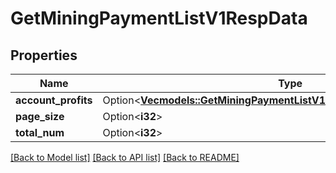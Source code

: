 # GetMiningPaymentListV1RespData

## Properties

Name | Type | Description | Notes
------------ | ------------- | ------------- | -------------
**account_profits** | Option<[**Vec<models::GetMiningPaymentListV1RespDataAccountProfitsInner>**](GetMiningPaymentListV1Resp_data_accountProfits_inner.md)> |  | [optional]
**page_size** | Option<**i32**> |  | [optional]
**total_num** | Option<**i32**> |  | [optional]

[[Back to Model list]](../README.md#documentation-for-models) [[Back to API list]](../README.md#documentation-for-api-endpoints) [[Back to README]](../README.md)


